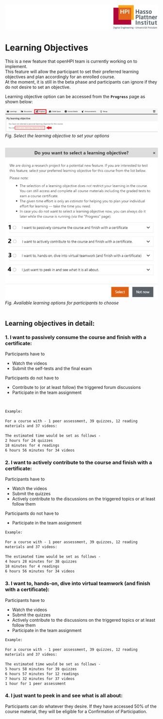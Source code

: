 ![HPI Logo](../img/HPI_Logo.png)

# Learning Objectives  

This is a new feature that openHPI team is currently working on to implement.  
This feature will allow the participant to set their preferred learning objectives and plan accordingly for an enrolled course.  
At the moment, it is still in the beta phase and participants can ignore if they do not desire to set an objective.  

Learning objective option can be accessed from the **`Progress`** page as shown below:  

![Learning objective](../img/features/itemtypes/learning_objective1.png)  
*Fig. Select the learning objective to set your options*  
<br>  

![Learning Objective Details](../img/features/progress/learn_objective_details.png)  
*Fig. Available learning options for participants to choose*  
<br>

## Learning objectives in detail:
### 1. **I want to passively consume the course and finish with a certificate**:    

Participants have to 
* Watch the videos 
* Submit the self-tests and the final exam  

Participants do not have to 
* Contribute to (or at least follow) the triggered forum discussions 
* Participate in the team assignment
  
<br>  

```
Example:  

For a course with - 1 peer assessment, 39 quizzes, 12 reading materials and 37 videos: 

The estimated time would be set as follows - 
2 hours for 24 quizzes  
18 minutes for 4 readings  
6 hours 56 minutes for 34 videos
````  

### 2. **I want to actively contribute to the course and finish with a certificate**:  
Participants have to   
* Watch the videos
* Submit the quizzes 
* Actively contribute to the discussions on the triggered topics or at least follow them 

Participants do not have to 
* Participate in the team assignment

```
Example:  

For a course with - 1 peer assessment, 39 quizzes, 12 reading materials and 37 videos: 

The estimated time would be set as follows - 
4 hours 28 minutes for 38 quizzes  
18 minutes for 4 readings  
6 hours 56 minutes for 34 videos 
```  

### 3. **I want to, hands-on, dive into virtual teamwork (and finish with a certificate)**:  
Participants have to   
* Watch the videos
* Submit the quizzes 
* Actively contribute to the discussions on the triggered topics or at least follow them 
* Participate in the team assignment

```
Example:  

For a course with - 1 peer assessment, 39 quizzes, 12 reading materials and 37 videos: 

The estimated time would be set as follows - 
5 hours 58 minutes for 39 quizzes  
6 hours 57 minutes for 12 readings  
7 hours 32 minutes for 37 videos
1 hour for 1 peer assessment 
```  

### 4. **I just want to peek in and see what is all about**:  
Participants can do whatever they desire. If they have accessed 50% of the course material, they will be eligible for a Confirmation of Participation.